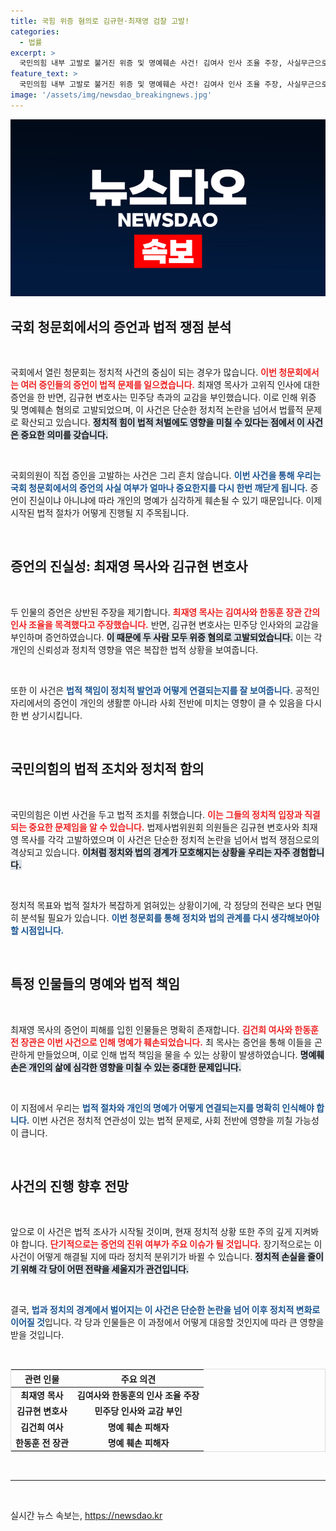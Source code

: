 ```yaml
---
title: 국힘 위증 혐의로 김규현·최재영 검찰 고발!
categories:
  - 법률
excerpt: >
  국민의힘 내부 고발로 불거진 위증 및 명예훼손 사건! 김여사 인사 조율 주장, 사실무근으로 드러날까? 최재영 목사와 김규현 변호사, 법적 책임에 직면하다!
feature_text: >
  국민의힘 내부 고발로 불거진 위증 및 명예훼손 사건! 김여사 인사 조율 주장, 사실무근으로 드러날까? 최재영 목사와 김규현 변호사, 법적 책임에 직면하다!
image: '/assets/img/newsdao_breakingnews.jpg'
---
```


<p><img src="/assets/img/newsdao_breakingnews.jpg" alt="pcversion 속보" /></p>

<h2 data-ke-size="size26">국회 청문회에서의 증언과 법적 쟁점 분석</h2>

<p data-ke-size="size16">&nbsp;</p>

<p>국회에서 열린 청문회는 정치적 사건의 중심이 되는 경우가 많습니다. <b><span style="color: #ee2323;">이번 청문회에서는 여러 증인들의 증언이 법적 문제를 일으켰습니다.</span></b> 최재영 목사가 고위직 인사에 대한 증언을 한 반면, 김규현 변호사는 민주당 측과의 교감을 부인했습니다. 이로 인해 위증 및 명예훼손 혐의로 고발되었으며, 이 사건은 단순한 정치적 논란을 넘어서 법률적 문제로 확산되고 있습니다. <b><span style="background-color: #21538527;">정치적 힘이 법적 처벌에도 영향을 미칠 수 있다는 점에서 이 사건은 중요한 의미를 갖습니다.</span></b> </p>

<p data-ke-size="size16">&nbsp;</p>

<p>국회의원이 직접 증인을 고발하는 사건은 그리 흔치 않습니다. <b><span style="color: #1a5490;">이번 사건을 통해 우리는 국회 청문회에서의 증언의 사실 여부가 얼마나 중요한지를 다시 한번 깨닫게 됩니다.</span></b> 증언이 진실이냐 아니냐에 따라 개인의 명예가 심각하게 훼손될 수 있기 때문입니다. 이제 시작된 법적 절차가 어떻게 진행될 지 주목됩니다.</p>

<p data-ke-size="size16">&nbsp;</p>

<h2 data-ke-size="size26">증언의 진실성: 최재영 목사와 김규현 변호사</h2>

<p data-ke-size="size16">&nbsp;</p>

<p>두 인물의 증언은 상반된 주장을 제기합니다. <b><span style="color: #ee2323;">최재영 목사는 김여사와 한동훈 장관 간의 인사 조율을 목격했다고 주장했습니다.</span></b> 반면, 김규현 변호사는 민주당 인사와의 교감을 부인하며 증언하였습니다. <b><span style="background-color: #21538527;">이 때문에 두 사람 모두 위증 혐의로 고발되었습니다.</span></b> 이는 각 개인의 신뢰성과 정치적 영향을 엮은 복잡한 법적 상황을 보여줍니다. </p>

<p data-ke-size="size16">&nbsp;</p>

<p>또한 이 사건은 <b><span style="color: #1a5490;">법적 책임이 정치적 발언과 어떻게 연결되는지를 잘 보여줍니다.</span></b> 공적인 자리에서의 증언이 개인의 생활뿐 아니라 사회 전반에 미치는 영향이 클 수 있음을 다시 한 번 상기시킵니다.</p>

<p data-ke-size="size16">&nbsp;</p>

<h2 data-ke-size="size26">국민의힘의 법적 조치와 정치적 함의</h2>

<p data-ke-size="size16">&nbsp;</p>

<p>국민의힘은 이번 사건을 두고 법적 조치를 취했습니다. <b><span style="color: #ee2323;">이는 그들의 정치적 입장과 직결되는 중요한 문제임을 알 수 있습니다.</span></b> 법제사법위원회 의원들은 김규현 변호사와 최재영 목사를 각각 고발하였으며 이 사건은 단순한 정치적 논란을 넘어서 법적 쟁점으로의 격상되고 있습니다. <b><span style="background-color: #21538527;">이처럼 정치와 법의 경계가 모호해지는 상황을 우리는 자주 경험합니다.</span></b> </p>

<p data-ke-size="size16">&nbsp;</p>

<p>정치적 목표와 법적 절차가 복잡하게 얽혀있는 상황이기에, 각 정당의 전략은 보다 면밀히 분석될 필요가 있습니다. <b><span style="color: #1a5490;">이번 청문회를 통해 정치와 법의 관계를 다시 생각해보아야 할 시점입니다.</span></b></p>

<p data-ke-size="size16">&nbsp;</p>

<h2 data-ke-size="size26">특정 인물들의 명예와 법적 책임</h2>

<p data-ke-size="size16">&nbsp;</p>

<p>최재영 목사의 증언이 피해를 입힌 인물들은 명확히 존재합니다. <b><span style="color: #ee2323;">김건희 여사와 한동훈 전 장관은 이번 사건으로 인해 명예가 훼손되었습니다.</span></b> 최 목사는 증언을 통해 이들을 곤란하게 만들었으며, 이로 인해 법적 책임을 물을 수 있는 상황이 발생하였습니다. <b><span style="background-color: #21538527;">명예훼손은 개인의 삶에 심각한 영향을 미칠 수 있는 중대한 문제입니다.</span></b> </p>

<p data-ke-size="size16">&nbsp;</p>

<p>이 지점에서 우리는 <b><span style="color: #1a5490;">법적 절차와 개인의 명예가 어떻게 연결되는지를 명확히 인식해야 합니다.</span></b> 이번 사건은 정치적 연관성이 있는 법적 문제로, 사회 전반에 영향을 끼칠 가능성이 큽니다. </p>

<p data-ke-size="size16">&nbsp;</p>

<h2 data-ke-size="size26">사건의 진행 향후 전망</h2>

<p data-ke-size="size16">&nbsp;</p>

<p>앞으로 이 사건은 법적 조사가 시작될 것이며, 현재 정치적 상황 또한 주의 깊게 지켜봐야 합니다. <b><span style="color: #ee2323;">단기적으로는 증언의 진위 여부가 주요 이슈가 될 것입니다.</span></b> 장기적으로는 이 사건이 어떻게 해결될 지에 따라 정치적 분위기가 바뀔 수 있습니다. <b><span style="background-color: #21538527;">정치적 손실을 줄이기 위해 각 당이 어떤 전략을 세울지가 관건입니다.</span></b></p>

<p data-ke-size="size16">&nbsp;</p>

<p>결국, <b><span style="color: #1a5490;">법과 정치의 경계에서 벌어지는 이 사건은 단순한 논란을 넘어 이후 정치적 변화로 이어질 것</span></b>입니다. 각 당과 인물들은 이 과정에서 어떻게 대응할 것인지에 따라 큰 영향을 받을 것입니다. </p>

<p data-ke-size="size16">&nbsp;</p>

<table style="width: 100%; border: 1px solid #ddd;">
    <thead>
        <tr>
            <th style="text-align: center;"><b>관련 인물</b></th>
            <th style="text-align: center;"><b>주요 의견</b></th>
        </tr>
    </thead>
    <tbody>
        <tr>
            <td style="text-align: center; height: 17px;"><b>최재영 목사</b></td>
            <td style="text-align: center; height: 17px;"><b>김여사와 한동훈의 인사 조율 주장</b></td>
        </tr>
        <tr>
            <td style="text-align: center; height: 17px;"><b>김규현 변호사</b></td>
            <td style="text-align: center; height: 17px;"><b>민주당 인사와 교감 부인</b></td>
        </tr>
        <tr>
            <td style="text-align: center; height: 17px;"><b>김건희 여사</b></td>
            <td style="text-align: center; height: 17px;"><b>명예 훼손 피해자</b></td>
        </tr>
        <tr>
            <td style="text-align: center; height: 17px;"><b>한동훈 전 장관</b></td>
            <td style="text-align: center; height: 17px;"><b>명예 훼손 피해자</b></td>
        </tr>
    </tbody>
</table>

<p data-ke-size="size16">&nbsp;</p>

<hr />

<p data-ke-size="size16">&nbsp;</p>
실시간 뉴스 속보는, <a href="https://newsdao.kr" rel="dofollow">https://newsdao.kr</a>


